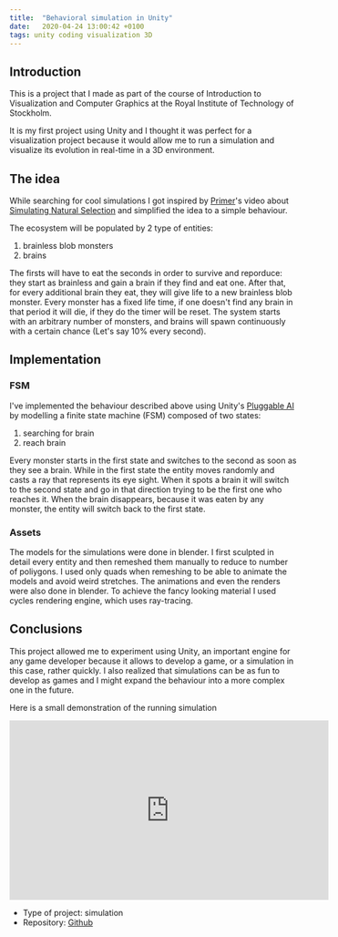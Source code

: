 ```yaml
---
title:  "Behavioral simulation in Unity"
date:   2020-04-24 13:00:42 +0100
tags: unity coding visualization 3D
---
```


## Introduction
This is a project that I made as part of the course of Introduction to Visualization and Computer Graphics at the Royal Institute of Technology of Stockholm.

It is my first project using Unity and I thought it was perfect for a visualization project because it would allow me to run a simulation and visualize its evolution in real-time in a 3D environment.

## The idea
While searching for cool simulations I got inspired by [Primer](https://www.youtube.com/channel/UCKzJFdi57J53Vr_BkTfN3uQ)'s video about [Simulating Natural Selection](https://www.youtube.com/watch?v=0ZGbIKd0XrM) and simplified the idea to a simple behaviour.

The ecosystem will be populated by 2 type of entities:
1. brainless blob monsters
2. brains

The firsts will have to eat the seconds in order to survive and reporduce: they start as brainless and gain a brain if they find and eat one. After that, for every additional brain they eat, they will give life to a new brainless blob monster. Every monster has a fixed life time, if one doesn't find any brain in that period it will die, if they do the timer will be reset.
The system starts with an arbitrary number of monsters, and brains will spawn continuously with a certain chance (Let's say 10% every second).

## Implementation
### FSM
I've implemented the behaviour described above using Unity's [Pluggable AI](https://learn.unity.com/tutorial/5c515373edbc2a001fd5c79d#) by modelling a finite state machine (FSM) composed of two states: 
1. searching for brain
2. reach brain

Every monster starts in the first state and switches to the second as soon as they see a brain. While in the first state the entity moves randomly and casts a ray that represents its eye sight. When it spots a brain it will switch to the second state and go in that direction trying to be the first one who reaches it. When the brain disappears, because it was eaten by any monster, the entity will switch back to the first state.

### Assets
The models for the simulations were done in blender. I first sculpted in detail every entity and then remeshed them manually to reduce to number of poliygons. I used only quads when remeshing to be able to animate the models and avoid weird stretches. The animations and even the renders were also done in blender. To achieve the fancy looking material I used cycles rendering engine, which uses ray-tracing.

## Conclusions
This project allowed me to experiment using Unity, an important engine for any game developer because it allows to develop a game, or a simulation in this case, rather quickly. I also realized that simulations can be as fun to develop as games and I might expand the behaviour into a more complex one in the future.

Here is a small demonstration of the running simulation
<iframe width="560" height="315" src="https://www.youtube.com/embed/n2_usuTuZDQ" frameborder="0" allow="accelerometer; autoplay; encrypted-media; gyroscope; picture-in-picture" allowfullscreen></iframe>

* Type of project: simulation
* Repository: [Github](https://github.com/Bamarin/3D-simulation)


